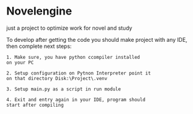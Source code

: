 # Novelengine
just a project to optimize work for novel and study

To develop after getting the code you should make project
with any IDE, then complete next steps:

    1. Make sure, you have python ccompiler installed
    on your PC

    2. Setup configuration on Pytnon Interpreter point it
    on that directory Disk:\Project\.venv

    3. Setup main.py as a script in run module

    4. Exit and entry again in your IDE, program should
    start after compiling